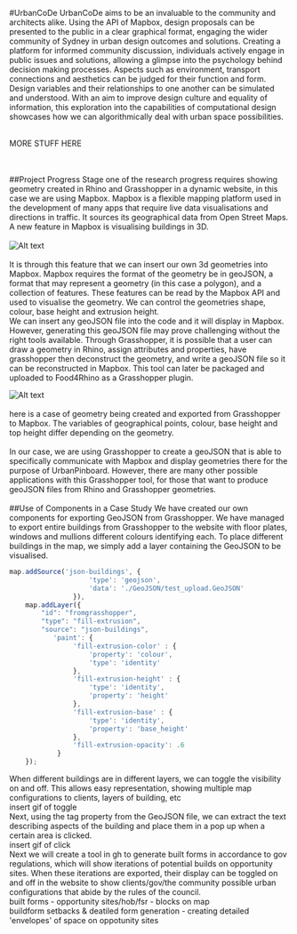 #UrbanCoDe
UrbanCoDe aims to be an invaluable to the community and architects alike. Using the API of Mapbox, design proposals can be presented to the public in a clear graphical format, engaging the wider community of Sydney in urban design outcomes and solutions. Creating a platform for informed community discussion, individuals actively engage in public issues and solutions, allowing  a glimpse into the psychology behind decision making processes. Aspects such as environment, transport connections and aesthetics can be judged for their function and form.  Design variables and their relationships to one another can be simulated and understood. With an aim to improve design culture and equality of information, this exploration into the capabilities of computational design showcases how we can algorithmically deal with urban space possibilities. 

<br>MORE STUFF HERE

<br><br>
##Project Progress 
Stage one of the research progress requires showing geometry created in Rhino and Grasshopper in a dynamic website, in this case we are using Mapbox. Mapbox is a flexible mapping platform used in the development of many apps that require live data visualisations and directions in traffic. It sources its geographical data from Open Street Maps. A new feature in Mapbox is visualising buildings in 3D. <br><br>
![Alt text](/mapbox.jpg)
<br><br>
It is through this feature that we can insert our own 3d geometries into Mapbox. Mapbox requires the format of the geometry be in geoJSON, a format that may represent a geometry (in this case a polygon), and a collection of features. These features can be read by the Mapbox API and used to visualise the geometry. We can control the geometries shape, colour, base height and extrusion height. <br>
We can insert any geoJSON file into the code and it will display in Mapbox. However, generating this geoJSON file may prove challenging without the right tools available. Through Grasshopper, it is possible that a user can draw a geometry in Rhino, assign attributes and properties, have grasshopper then deconstruct the geometry, and write a geoJSON file so it can be reconstructed in Mapbox. This tool can later be packaged and uploaded to Food4Rhino as a Grasshopper plugin.

![Alt text](/testsite.png)
<br><br>
here is a case of geometry being created and exported from Grasshopper to Mapbox. The variables of geographical points, colour, base height and top height differ depending on the geometry.
<br><br>
In our case, we are using Grasshopper to create a geoJSON that is able to specifically communicate with Mapbox and display geometries there for the purpose of UrbanPinboard. However, there are many other possible applications with this Grasshopper tool, for those that want to produce geoJSON files from Rhino and Grasshopper geometries. 
<br><br>
##Use of Components in a Case Study
We have created our own components for exporting GeoJSON from Grasshopper. We have managed to export entire buildings from Grasshopper to the website with floor plates, windows and mullions different colours identifying each.
To place different buildings in the map, we simply add a layer containing the GeoJSON to be visualised. 
```javascript    
map.addSource('json-buildings', {
                    'type': 'geojson',
                    'data': './GeoJSON/test_upload.GeoJSON'
                }),
    map.addLayer({
        "id": "fromgrasshopper",
        "type": "fill-extrusion",
        "source": "json-buildings",
           'paint': {
                'fill-extrusion-color' : {
                    'property': 'colour',
                    'type': 'identity'
                },
                'fill-extrusion-height' : {
                    'type': 'identity',
                    'property': 'height'
                },
                'fill-extrusion-base' : {
                    'type': 'identity',
                    'property': 'base_height'
                },
                'fill-extrusion-opacity': .6
            }
    });	
```
When different buildings are in different layers, we can toggle the visibility on and off. This allows easy representation, showing multiple map configurations to clients, layers of building, etc
<br> insert gif of toggle <br>
Next, using the tag property from the GeoJSON file, we can extract the text describing aspects of the building and place them in a pop up when a certain area is clicked.
<br> insert gif of click <br>
Next we will create a tool in gh to generate built forms in accordance to gov regulations, which will show iterations of potential builds on opportunity sites. When these iterations are exported, their display can be toggled on and off in the website to show clients/gov/the community possible urban configurations that abide by the rules of the council. <br>
built forms - opportunity sites/hob/fsr - blocks on map <br>
buildform setbacks & deatiled form generation - creating detailed 'envelopes' of space on oppotunity sites

